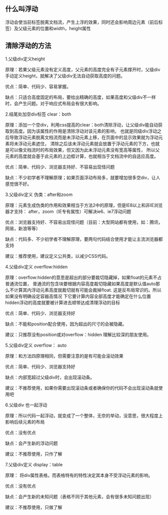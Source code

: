 ## 什么叫浮动

浮动会使当前标签脱离文档流，产生上浮的效果，同时还会影响周边元素（前后标签）及父级元素的位置和width，height属性

## 清除浮动的方法
1.父级div定义height
 
 原理：若果父级元素没有定义高度，父元素的高度完全有子元素撑开时，父级div手动定义height，就解决了父级div无法自动获取高度的问题。
 
 优点：简单、代码少、容易掌握。
 
 缺点：只适合高度固定的布局，要给出精确的高度，如果高度和父级div不一样时，会产生问题。对于响应式布局会有很大影响。
 
 2.结尾处加空div标签 clear：both
 
 原理：添加一个空div，利用css提高的clear：both清除浮动，让父级div能自动获取到高度。因为该属性的作用是清除浮动对该元素的影响，
 也就是同级div浮动之后导致浮动元素脱离文档流而是未浮动元素上移，在页面中的显示效果就为浮动元素将未浮动元素遮住，
 清除之后该未浮动元素就会放置于浮动元素的下方，也就是可以像文档流时的布局效果，但又因为此未浮动元素没有宽高等属性，
 所以父元素的高度就会基于此元素的上边框计算，也就相当于文档流中的自适应高度。
 
 优点：简单、代码少、浏览器支持好、不容易出现怪问题
 
 缺点：不少初学者不理解原理；如果页面浮动布局多，就要增加很多空div，让人感觉很不好。
 
 3.父级div定义 伪类：after和zoom
 
 原理：元素生成伪类的作用和效果相当于方法2中的原理，但是IE8以上和非IE浏览器才支持：
 after，zoom（IE专有属性）可解决ie6、ie7浮动问题
 
 优点：浏览器支持好、不容易出现怪问题（目前：大型网站都有使用，如：腾讯，网易，新浪等等）
 
 缺点：代码多、不少初学者不理解原理，要两句代码结合使用才能让主流浏览器都支持
 
 建议：推荐使用，建议定义公共类，以减少CSS代码。
 
 4.父级div定义 overflow:hidden
 
 原理：overflow:hidden的意思是超出的部分要裁切隐藏掉，如果float的元素不占普通流位置，
 普通流的包含块要根据内容高度裁切隐藏如果高度是默认值auto那么不计算其内浮动元素高度就裁切就有可能会裁掉float.
 这是反布局常识的。所以如果没有明确设定容器高情况 下它要计算内容全部高度才能确定在什么位置hidden浮动的高度就要被计算进去顺带达成清理浮动的目标
 
 优点：简单、代码少、浏览器支持好
 
 缺点：不能和position配合使用，因为超出的尺寸的会被隐藏。
 
 建议：只推荐没有position或对overflow：hidden 理解比较深的朋友使用。
 
 5.父级div定义 overflow： auto
 
 原理：和方法四原理相同，但需要注意的是有可能会滚动效果
 
 优点：简单、代码少、浏览器支持好
 
 缺点：内部宽超过父级div时，会出现滚动条。
 
 建议：不推荐使用，如果你需要出现滚动条或者确保你的代码不会出现滚动条就使用吧
 
 6.父级div 也一起浮动
 
 原理：所以代码一起浮动，就变成了一个整体，无奈的举动，没意思，很大程度上影响后续元素的布局
 
 优点：没有优点
 
 缺点：会产生新的浮动问题
 
 建议：不推荐使用，只作了解
 
 7.父级div定义 display：table
 
 原理： 将div属性表格，而表格特有的特性决定其本身不受浮动元素的影响。
 
 优点：没有优点
 
 缺点：会产生新的未知问题（表格不同于其他元素，会有很多未知问题出现）
 
 建议：不推荐使用，只做了解
 
 
 
 
